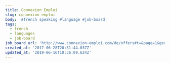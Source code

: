 ```yaml
---
title: Connexion Emploi
slug: connexion-emploi
body: '#french speaking #language #job-board'
tags:
  - french
  - languages
  - job-board
job_board_url: 'http://www.connexion-emploi.com/de/offers#t=&page=1&geolocation=31-7'
created_at: '2017-06-28T20:31:44.037Z'
updated_at: '2019-06-16T10:36:09.624Z'
---
```


